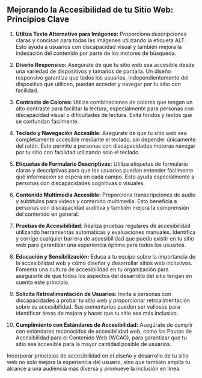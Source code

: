 ## Mejorando la Accesibilidad de tu Sitio Web: Principios Clave

1. **Utiliza Texto Alternativo para Imágenes:**
   Proporciona descripciones claras y concisas para todas las imágenes utilizando la etiqueta ALT. Esto ayuda a usuarios con discapacidad visual y también mejora la indexación del contenido por parte de los motores de búsqueda.

2. **Diseño Responsivo:**
   Asegúrate de que tu sitio web sea accesible desde una variedad de dispositivos y tamaños de pantalla. Un diseño responsivo garantiza que todos los usuarios, independientemente del dispositivo que utilicen, puedan acceder y navegar por tu sitio con facilidad.

3. **Contraste de Colores:**
   Utiliza combinaciones de colores que tengan un alto contraste para facilitar la lectura, especialmente para personas con discapacidad visual o dificultades de lectura. Evita fondos y textos que se confundan fácilmente.

4. **Teclado y Navegación Accesible:**
   Asegúrate de que tu sitio web sea completamente accesible mediante el teclado, sin depender únicamente del ratón. Esto permite a personas con discapacidades motoras navegar por tu sitio con facilidad utilizando solo el teclado.

5. **Etiquetas de Formulario Descriptivas:**
   Utiliza etiquetas de formulario claras y descriptivas para que los usuarios puedan entender fácilmente qué información se espera en cada campo. Esto ayuda especialmente a personas con discapacidades cognitivas o visuales.

6. **Contenido Multimedia Accesible:**
   Proporciona transcripciones de audio y subtítulos para videos y contenido multimedia. Esto beneficia a personas con discapacidad auditiva y también mejora la comprensión del contenido en general.

7. **Pruebas de Accesibilidad:**
   Realiza pruebas regulares de accesibilidad utilizando herramientas automáticas y evaluaciones manuales. Identifica y corrige cualquier barrera de accesibilidad que pueda existir en tu sitio web para garantizar una experiencia óptima para todos los usuarios.

8. **Educación y Sensibilización:**
   Educa a tu equipo sobre la importancia de la accesibilidad web y cómo diseñar y desarrollar sitios web inclusivos. Fomenta una cultura de accesibilidad en tu organización para asegurarte de que todos los aspectos del desarrollo del sitio tengan en cuenta este principio.

9. **Solicita Retroalimentación de Usuarios:**
   Invita a personas con discapacidades a probar tu sitio web y proporcionar retroalimentación sobre su accesibilidad. Sus comentarios pueden ser valiosos para identificar áreas de mejora y hacer que tu sitio sea más inclusivo.

10. **Cumplimiento con Estándares de Accesibilidad:**
    Asegúrate de cumplir con estándares reconocidos de accesibilidad web, como las Pautas de Accesibilidad para el Contenido Web (WCAG), para garantizar que tu sitio sea accesible para la mayor cantidad posible de usuarios.

Incorporar principios de accesibilidad en el diseño y desarrollo de tu sitio web no solo mejora la experiencia del usuario, sino que también amplía tu alcance a una audiencia más diversa y promueve la inclusión en línea.
